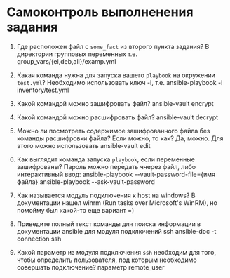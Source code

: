 # Самоконтроль выполненения задания

1. Где расположен файл с `some_fact` из второго пункта задания?
В директории групповых переменных т.е. group_vars/{el,deb,all}/examp.yml

2. Какая команда нужна для запуска вашего `playbook` на окружении `test.yml`?
Необходимо использовать ключ -i, т.е. ansible-playbook -i inventory/test.yml

3. Какой командой можно зашифровать файл?
ansible-vault encrypt

4. Какой командой можно расшифровать файл?
ansible-vault decrypt

5. Можно ли посмотреть содержимое зашифрованного файла без команды расшифровки файла? Если можно, то как?
Да, можно. Для этого можно использовать ansible-vault edit

6. Как выглядит команда запуска `playbook`, если переменные зашифрованы?
Пароль можно передать ччерез файл, либо интерактивный ввод:
ansible-playbook --vault-password-file={имя файла}
ansible-playbook --ask-vault-password

7. Как называется модуль подключения к host на windows?
В документации нашел winrm (Run tasks over Microsoft's WinRM), но помойму был какой-то еще вариант =)

8. Приведите полный текст команды для поиска информации в документации ansible для модуля подключений ssh
ansible-doc -t connection ssh

9. Какой параметр из модуля подключения `ssh` необходим для того, чтобы определить пользователя, под которым необходимо совершать подключение?
параметр remote_user
